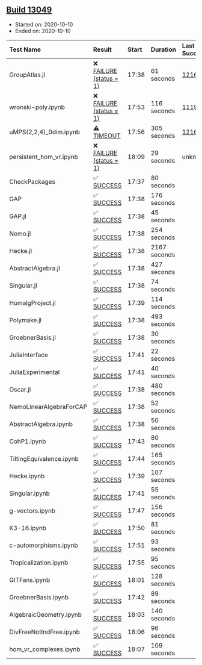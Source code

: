 ## [Build 13049](https://oscarci.mathematik.uni-kl.de/job/oscar/13049/)

* Started on: 2020-10-10
* Ended on: 2020-10-10

| Test Name    | Result | Start | Duration | Last Success | First Failure |
|:-------------|:-------|:------|:---------|:-------------|:--------------|
| GroupAtlas.jl | ❌ [FAILURE (status = 1)](https://oscarci.mathematik.uni-kl.de/job/oscar/13049/artifact/logs/build-13049/GroupAtlas.jl.log) | 17:38 | 61 seconds | [12167](https://oscarci.mathematik.uni-kl.de/job/oscar/12167/) | [12168](https://oscarci.mathematik.uni-kl.de/job/oscar/12168/) |
| wronski-poly.ipynb | ❌ [FAILURE (status = 1)](https://oscarci.mathematik.uni-kl.de/job/oscar/13049/artifact/logs/build-13049/wronski-poly.ipynb.log) | 17:53 | 116 seconds | [11192](https://oscarci.mathematik.uni-kl.de/job/oscar/11192/) | [11193](https://oscarci.mathematik.uni-kl.de/job/oscar/11193/) |
| uMPS(2,2,4)_0dim.ipynb | ⚠ [TIMEOUT](https://oscarci.mathematik.uni-kl.de/job/oscar/13049/artifact/logs/build-13049/uMPS-2-2-4-_0dim.ipynb.log) | 17:56 | 305 seconds | [12167](https://oscarci.mathematik.uni-kl.de/job/oscar/12167/) | [12168](https://oscarci.mathematik.uni-kl.de/job/oscar/12168/) |
| persistent_hom_vr.ipynb | ❌ [FAILURE (status = 1)](https://oscarci.mathematik.uni-kl.de/job/oscar/13049/artifact/logs/build-13049/persistent_hom_vr.ipynb.log) | 18:09 | 29 seconds | unknown | unknown |
| CheckPackages | ✅ [SUCCESS](https://oscarci.mathematik.uni-kl.de/job/oscar/13049/artifact/logs/build-13049/CheckPackages.log) | 17:37 | 80 seconds |  |  |
| GAP | ✅ [SUCCESS](https://oscarci.mathematik.uni-kl.de/job/oscar/13049/artifact/logs/build-13049/GAP.log) | 17:38 | 176 seconds |  |  |
| GAP.jl | ✅ [SUCCESS](https://oscarci.mathematik.uni-kl.de/job/oscar/13049/artifact/logs/build-13049/GAP.jl.log) | 17:38 | 45 seconds |  |  |
| Nemo.jl | ✅ [SUCCESS](https://oscarci.mathematik.uni-kl.de/job/oscar/13049/artifact/logs/build-13049/Nemo.jl.log) | 17:38 | 254 seconds |  |  |
| Hecke.jl | ✅ [SUCCESS](https://oscarci.mathematik.uni-kl.de/job/oscar/13049/artifact/logs/build-13049/Hecke.jl.log) | 17:38 | 2167 seconds |  |  |
| AbstractAlgebra.jl | ✅ [SUCCESS](https://oscarci.mathematik.uni-kl.de/job/oscar/13049/artifact/logs/build-13049/AbstractAlgebra.jl.log) | 17:38 | 427 seconds |  |  |
| Singular.jl | ✅ [SUCCESS](https://oscarci.mathematik.uni-kl.de/job/oscar/13049/artifact/logs/build-13049/Singular.jl.log) | 17:38 | 74 seconds |  |  |
| HomalgProject.jl | ✅ [SUCCESS](https://oscarci.mathematik.uni-kl.de/job/oscar/13049/artifact/logs/build-13049/HomalgProject.jl.log) | 17:39 | 114 seconds |  |  |
| Polymake.jl | ✅ [SUCCESS](https://oscarci.mathematik.uni-kl.de/job/oscar/13049/artifact/logs/build-13049/Polymake.jl.log) | 17:38 | 493 seconds |  |  |
| GroebnerBasis.jl | ✅ [SUCCESS](https://oscarci.mathematik.uni-kl.de/job/oscar/13049/artifact/logs/build-13049/GroebnerBasis.jl.log) | 17:38 | 30 seconds |  |  |
| JuliaInterface | ✅ [SUCCESS](https://oscarci.mathematik.uni-kl.de/job/oscar/13049/artifact/logs/build-13049/JuliaInterface.log) | 17:41 | 22 seconds |  |  |
| JuliaExperimental | ✅ [SUCCESS](https://oscarci.mathematik.uni-kl.de/job/oscar/13049/artifact/logs/build-13049/JuliaExperimental.log) | 17:41 | 40 seconds |  |  |
| Oscar.jl | ✅ [SUCCESS](https://oscarci.mathematik.uni-kl.de/job/oscar/13049/artifact/logs/build-13049/Oscar.jl.log) | 17:38 | 480 seconds |  |  |
| NemoLinearAlgebraForCAP | ✅ [SUCCESS](https://oscarci.mathematik.uni-kl.de/job/oscar/13049/artifact/logs/build-13049/NemoLinearAlgebraForCAP.log) | 17:38 | 52 seconds |  |  |
| AbstractAlgebra.ipynb | ✅ [SUCCESS](https://oscarci.mathematik.uni-kl.de/job/oscar/13049/artifact/logs/build-13049/AbstractAlgebra.ipynb.log) | 17:38 | 50 seconds |  |  |
| CohP1.ipynb | ✅ [SUCCESS](https://oscarci.mathematik.uni-kl.de/job/oscar/13049/artifact/logs/build-13049/CohP1.ipynb.log) | 17:43 | 80 seconds |  |  |
| TiltingEquivalence.ipynb | ✅ [SUCCESS](https://oscarci.mathematik.uni-kl.de/job/oscar/13049/artifact/logs/build-13049/TiltingEquivalence.ipynb.log) | 17:44 | 165 seconds |  |  |
| Hecke.ipynb | ✅ [SUCCESS](https://oscarci.mathematik.uni-kl.de/job/oscar/13049/artifact/logs/build-13049/Hecke.ipynb.log) | 17:39 | 107 seconds |  |  |
| Singular.ipynb | ✅ [SUCCESS](https://oscarci.mathematik.uni-kl.de/job/oscar/13049/artifact/logs/build-13049/Singular.ipynb.log) | 17:41 | 55 seconds |  |  |
| g-vectors.ipynb | ✅ [SUCCESS](https://oscarci.mathematik.uni-kl.de/job/oscar/13049/artifact/logs/build-13049/g-vectors.ipynb.log) | 17:47 | 156 seconds |  |  |
| K3-16.ipynb | ✅ [SUCCESS](https://oscarci.mathematik.uni-kl.de/job/oscar/13049/artifact/logs/build-13049/K3-16.ipynb.log) | 17:50 | 81 seconds |  |  |
| c-automorphisms.ipynb | ✅ [SUCCESS](https://oscarci.mathematik.uni-kl.de/job/oscar/13049/artifact/logs/build-13049/c-automorphisms.ipynb.log) | 17:51 | 93 seconds |  |  |
| Tropicalization.ipynb | ✅ [SUCCESS](https://oscarci.mathematik.uni-kl.de/job/oscar/13049/artifact/logs/build-13049/Tropicalization.ipynb.log) | 17:55 | 95 seconds |  |  |
| GITFans.ipynb | ✅ [SUCCESS](https://oscarci.mathematik.uni-kl.de/job/oscar/13049/artifact/logs/build-13049/GITFans.ipynb.log) | 18:01 | 128 seconds |  |  |
| GroebnerBasis.ipynb | ✅ [SUCCESS](https://oscarci.mathematik.uni-kl.de/job/oscar/13049/artifact/logs/build-13049/GroebnerBasis.ipynb.log) | 17:42 | 89 seconds |  |  |
| AlgebraicGeometry.ipynb | ✅ [SUCCESS](https://oscarci.mathematik.uni-kl.de/job/oscar/13049/artifact/logs/build-13049/AlgebraicGeometry.ipynb.log) | 18:03 | 140 seconds |  |  |
| DivFreeNotIndFree.ipynb | ✅ [SUCCESS](https://oscarci.mathematik.uni-kl.de/job/oscar/13049/artifact/logs/build-13049/DivFreeNotIndFree.ipynb.log) | 18:06 | 96 seconds |  |  |
| hom_vr_complexes.ipynb | ✅ [SUCCESS](https://oscarci.mathematik.uni-kl.de/job/oscar/13049/artifact/logs/build-13049/hom_vr_complexes.ipynb.log) | 18:07 | 109 seconds |  |  |

